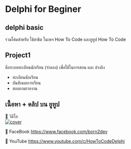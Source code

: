 # Delphi for Beginer
## delphi basic
รวมโค้ดสำหรับ ใช้สาธิต 
ในเพจ How To Code
และยูทูป How To Code

## Project1
คือระบบทะเบียนนักเรียน (จำลอง)
เพื่อใช้ในการสอน และ อ้างอิง
- ทะเบียนนักเรียน
- บันทึกผลการเรียน
- สอบถามรายงาน

## เนื้อหา + คลิป บน ยูทูป
🔷 วิดีโอ   
[![cover](http://img.youtube.com/vi/LgoqWshKR6U/0.jpg)](http://www.youtube.com/watch?v=LgoqWshKR6U&list=PLyo_YyuVQpeVwiveCCYL6ys6-82eAsEPu "Click to Play Video")


🔷 FaceBook
https://www.facebook.com/born2dev

🔷 YouTube
https://www.youtube.com/c/HowToCodeDelphi
